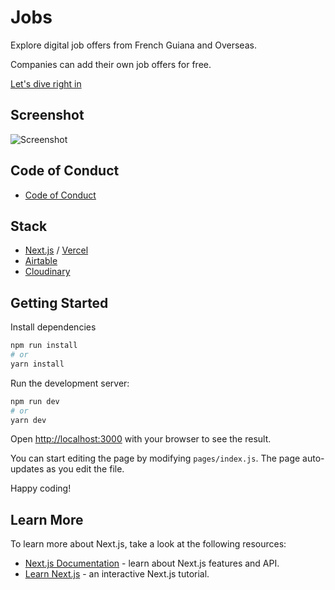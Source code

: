 # Jobs

Explore digital job offers from French Guiana and Overseas.

Companies can add their own job offers for free.

[Let's dive right in](https://jobs-mu.vercel.app/)

## Screenshot

![Screenshot](https://res.cloudinary.com/cserviusprod/image/upload/v1628968981/jobapp/screenshot.jpg)

## Code of Conduct

- [Code of Conduct](/CODE_OF_CONDUCT.md)

## Stack

- [Next.js](https://nextjs.org/) / [Vercel](https://vercel.com/)
- [Airtable](https://airtable.com/)
- [Cloudinary](https://cloudinary.com)

## Getting Started

Install dependencies

```bash
npm run install
# or
yarn install
```

Run the development server:

```bash
npm run dev
# or
yarn dev
```

Open [http://localhost:3000](http://localhost:3000) with your browser to see the result.

You can start editing the page by modifying `pages/index.js`. The page auto-updates as you edit the file.

Happy coding!

## Learn More

To learn more about Next.js, take a look at the following resources:

- [Next.js Documentation](https://nextjs.org/docs) - learn about Next.js features and API.
- [Learn Next.js](https://nextjs.org/learn) - an interactive Next.js tutorial.
